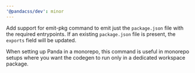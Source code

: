 ```yaml
---
'@pandacss/dev': minor
---
```


Add support for emit-pkg command to emit just the `package.json` file with the required entrypoints. If an existing
`package.json` file is present, the `exports` field will be updated.

When setting up Panda in a monorepo, this command is useful in monorepo setups where you want the codegen to run only in
a dedicated workspace package.
